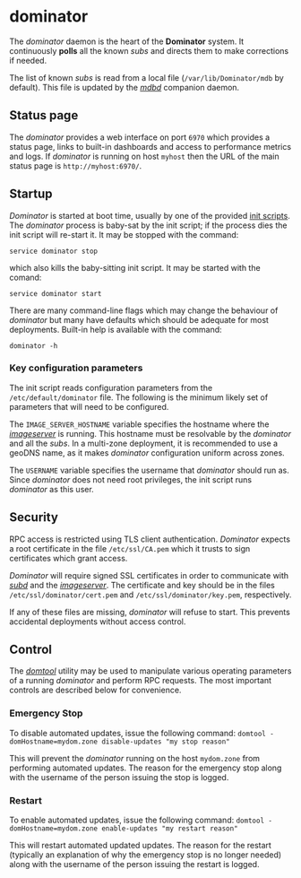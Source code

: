 # dominator
The *dominator* daemon is the heart of the **Dominator** system. It continuously
**polls** all the known *subs* and directs them to make corrections if needed.

The list of known *subs* is read from a local file (`/var/lib/Dominator/mdb` by
default). This file is updated by the *[mdbd](../mdbd/README.md)* companion
daemon.

## Status page
The *dominator* provides a web interface on port `6970` which provides a status
page, links to built-in dashboards and access to performance metrics and logs.
If *dominator* is running on host `myhost` then the URL of the main status page
is `http://myhost:6970/`.

## Startup
*Dominator* is started at boot time, usually by one of the provided
[init scripts](../../init.d/). The *dominator* process is baby-sat by the init
script; if the process dies the init script will re-start it. It may be stopped
with the command:

```
service dominator stop
```

which also kills the baby-sitting init script. It may be started with the
comand:

```
service dominator start
```

There are many command-line flags which may change the behaviour of *dominator*
but many have defaults which should be adequate for most deployments. Built-in
help is available with the command:

```
dominator -h
```

### Key configuration parameters
The init script reads configuration parameters from the `/etc/default/dominator`
file. The following is the minimum likely set of parameters that will need to be
configured.

The `IMAGE_SERVER_HOSTNAME` variable specifies the hostname where the
*[imageserver](../imageserver/README.md)* is running. This hostname must be
resolvable by the *dominator* and all the *subs*. In a multi-zone deployment,
it is recommended to use a geoDNS name, as it makes *dominator* configuration
uniform across zones.

The `USERNAME` variable specifies the username that *dominator* should run as.
Since *dominator* does not need root privileges, the init script runs
*dominator* as this user.

## Security
RPC access is restricted using TLS client authentication. *Dominator* expects a
root certificate in the file `/etc/ssl/CA.pem` which it trusts to sign
certificates which grant access.

*Dominator* will require signed SSL certificates in order to communicate with
*[subd](../subd/README.md)* and the *[imageserver](../imageserver/README.md)*.
The certificate and key should be in the files
`/etc/ssl/dominator/cert.pem` and `/etc/ssl/dominator/key.pem`, respectively.

If any of these files are missing, *dominator* will refuse to start. This
prevents accidental deployments without access control.

## Control
The *[domtool](../domtool/README.md)* utility may be used to manipulate various
operating parameters of a running *dominator* and perform RPC requests. The most
important controls are described below for convenience.

### Emergency Stop
To disable automated updates, issue the following command:
`domtool -domHostname=mydom.zone disable-updates "my stop reason"`

This will prevent the *dominator* running on the host `mydom.zone` from
performing automated updates. The reason for the emergency stop along with the
username of the person issuing the stop is logged.

### Restart
To enable automated updates, issue the following command:
`domtool -domHostname=mydom.zone enable-updates "my restart reason"`

This will restart automated updated updates. The reason for the restart
(typically an explanation of why the emergency stop is no longer needed) along
with the username of the person issuing the restart is logged.
